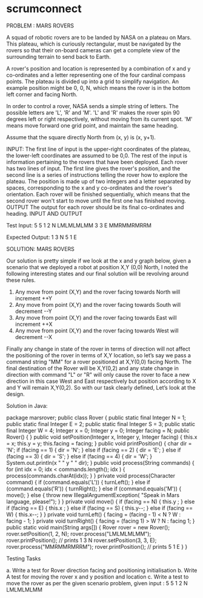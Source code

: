 # scrumconnect
PROBLEM : MARS ROVERS

A squad of robotic rovers are to be landed by NASA on a plateau on Mars. This plateau, which is curiously rectangular, must be navigated by the rovers so that their on-board cameras can get a complete view of the surrounding terrain to send back to Earth.

A rover's position and location is represented by a combination of x and y co-ordinates and a letter representing one of the four cardinal compass points. The plateau is divided up into a grid to simplify navigation. An example position might be 0, 0, N, which means the rover is in the bottom left corner and facing North.

In order to control a rover, NASA sends a simple string of letters. The possible letters are 'L', 'R' and 'M'. 'L' and 'R' makes the rover spin 90 degrees left or right respectively, without moving from its current spot. 'M' means move forward one grid point, and maintain the same heading.

Assume that the square directly North from (x, y) is (x, y+1).

INPUT:
The first line of input is the upper-right coordinates of the plateau, the lower-left coordinates are assumed to be 0,0.
The rest of the input is information pertaining to the rovers that have been deployed. Each rover has two lines of input. The first line gives the rover's position, and the second line is a series of instructions telling the rover how to explore the plateau.
The position is made up of two integers and a letter separated by spaces, corresponding to the x and y co-ordinates and the rover's orientation.
Each rover will be finished sequentially, which means that the second rover won't start to move until the first one has finished moving.
OUTPUT
The output for each rover should be its final co-ordinates and heading.
INPUT AND OUTPUT

Test Input:
5 5
1 2 N
LMLMLMLMM
3 3 E
MMRMMRMRRM

Expected Output:
1 3 N
5 1 E



SOLUTION: MARS ROVERS

Our solution is pretty simple if we look at the x and y graph below, given a scenario that we deployed a robot at position X,Y (0,0)  North, I noted the following interesting states and our final solution will be revolving around these rules.

1) Any move from point (X,Y) and the rover facing towards North will increment	++Y 
2) Any move from point (X,Y) and the rover facing towards South will decrement   --Y
3) Any move from point (X,Y) and the rover facing towards East will increment     ++X
4) Any move from point (X,Y) and the rover facing towards West will decrement   --X

Finally any change in state of the rover in terms of direction will not affect the positioning of the rover in terms of X,Y location, so let’s say we pass a command string "MM" for a rover positioned at X,Y(0,0) facing North. The final destination of the Rover will be X,Y(0,2) and any state change in direction with command "L" or "R" will only cause the rover to face a new direction in this case West and East respectively but position according to X and Y will remain X,Y(0,2). So with our task clearly defined, Let’s look at the design.
 

 


Solution in Java:

package marsrover;
public class Rover {
    public static final Integer N = 1;
    public static final Integer E = 2;
    public static final Integer S = 3;
    public static final Integer W = 4;
    Integer x = 0;
    Integer y = 0;
    Integer facing = N;
    public Rover() {
    }
    public void setPosition(Integer x, Integer y, Integer facing) {
        this.x = x;
        this.y = y;
        this.facing = facing;
    }
    public void printPosition() {
        char dir = 'N';
        if (facing == 1) {
            dir = 'N';
        } else if (facing == 2) {
            dir = 'E';
        } else if (facing == 3) {
            dir = 'S';
        } else if (facing == 4) {
            dir = 'W';
        }
        System.out.println(x   " "   y   " "   dir);
    }
    public void process(String commands) {
        for (int idx = 0; idx < commands.length(); idx  ) {
            process(commands.charAt(idx));
        }
    }
    private void process(Character command) {
        if (command.equals('L')) {
            turnLeft();
        } else if (command.equals('R')) {
            turnRight();
        } else if (command.equals('M')) {
            move();
        } else {
            throw new IllegalArgumentException(
                    "Speak in Mars language, please!");
        }
    }
    private void move() {
        if (facing == N) {
            this.y  ;
        } else if (facing == E) {
            this.x  ;
        } else if (facing == S) {
            this.y--;
        } else if (facing == W) {
            this.x--;
        }
    }
    private void turnLeft() {
        facing = (facing - 1) < N ? W : facing - 1;
    }
    private void turnRight() {
        facing = (facing   1) > W ? N : facing   1;
    }
    public static void main(String args[]) {
        Rover rover = new Rover();
        rover.setPosition(1, 2, N);
        rover.process("LMLMLMLMM");
        rover.printPosition(); // prints 1 3 N
        rover.setPosition(3, 3, E);
        rover.process("MMRMMRMRRM");
        rover.printPosition(); // prints 5 1 E
    }
}

Testing Tasks

a. Write a test for Rover direction facing and positioning initialisation
b. Write A test for moving the rover x and y position and location
c. Write a test to move the rover as per the given scenario problem, given input : 
5 5 
1 2 N 
LMLMLMLMM     	

